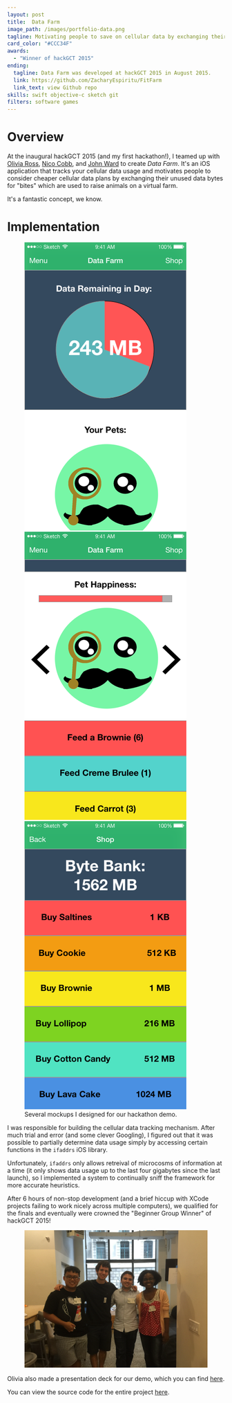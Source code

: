 ```yaml
---
layout: post
title:  Data Farm
image_path: /images/portfolio-data.png
tagline: Motivating people to save on cellular data by exchanging their unused data bytes for "bites"
card_color: "#CCC34F"
awards:
  - "Winner of hackGCT 2015"
ending:
  tagline: Data Farm was developed at hackGCT 2015 in August 2015.
  link: https://github.com/ZacharyEspiritu/FitFarm
  link_text: view Github repo
skills: swift objective-c sketch git
filters: software games
---
```


# Overview

At the inaugural hackGCT 2015 (and my first hackathon!), I teamed up with [Olivia Ross][or-github], [Nico Cobb][nc-github], and [John Ward][jw-github] to create *Data Farm*. It's an iOS application that tracks your cellular data usage and motivates people to consider cheaper cellular data plans by exchanging their unused data bytes for "bites" which are used to raise animals on a virtual farm.

It's a fantastic concept, we know.

# Implementation

<figure class="three-screenshot-grid lazyload">
    <img class="lazyload" src="/images/projects/data-farm/graph.png">
    <img class="lazyload" src="/images/projects/data-farm/pet-stats.png">
    <img class="lazyload" src="/images/projects/data-farm/shop.png">
    <figcaption>Several mockups I designed for our hackathon demo.</figcaption>
</figure>

I was responsible for building the cellular data tracking mechanism. After much trial and error (and some clever Googling), I figured out that it was possible to partially determine data usage simply by accessing certain functions in the `ifaddrs` iOS library.

Unfortunately, `ifaddrs` only allows retreival of microcosms of information at a time (it only shows data usage up to the last four gigabytes since the last launch), so I implemented a system to continually sniff the framework for more accurate heuristics.

After 6 hours of non-stop development (and a brief hiccup with XCode projects failing to work nicely across multiple computers), we qualified for the finals and eventually were crowned the "Beginner Group Winner" of hackGCT 2015!

<figure class="lazyload">
    <img class="responsive-large-image lazyload" src="/images/projects/data-farm/team-photo.png" alt="The Data Farm team.">
</figure>

Olivia also made a presentation deck for our demo, which you can find [here][data-farm-deck].

You can view the source code for the entire project [here][data-farm-github].

[or-github]:        http://oliviaiscool.me/
[nc-github]:        https://github.com/NicoCobb
[jw-github]:        https://github.com/johnward2
[data-farm-deck]:   https://www.dropbox.com/s/uehkaylyjz53xfy/DATA%20FARM.pdf?dl=0
[data-farm-github]: https://github.com/johnward2/HackGCT-Mast

